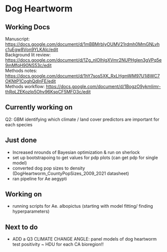 # Dog Heartworm

## Working Docs ##

Manuscript: https://docs.google.com/document/d/1mBBMrbIyOUMV21rdmh0MmGNLvhc1uEgw8Von9YLKAlc/edit     
Background lit review: https://docs.google.com/document/d/1Zg_nIOlhlgXVmr2NUPHglen3gVPq5e9mMfqH90NS53c/edit   
Methods notes: https://docs.google.com/document/d/1hY7sos5XK_RxLHgmWM97U1i8WC7OKNtP1CoghQdlnFE/edit   
Methods workflow: https://docs.google.com/document/d/1BogzO9ykmIimr-thRqLZEKozIp5Ohv96KspCF5MFO3c/edit    

## Currently working on ##

Q2: GBM identifying which climate / land cover predictors are important for each species

## Just done ##

- Increased nrounds of Bayesian optimization & run on sherlock
- set up bootstrapoing to get values for pdp plots (can get pdp for single model)
- converted dog pop sizes to density (DogHeartworm_CountyPopSizes_2009_2021 datasheet)
- ran pipeline for Ae aegypti

## Working on ##

- running scripts for Ae. albopictus (starting with model fitting/ finding hyperparameters)

## Next to do ## 

- ADD a Q3 CLIMATE CHANGE ANGLE: panel models of dog heartworm test positivity ~ HDU for each CA bioregion!!







